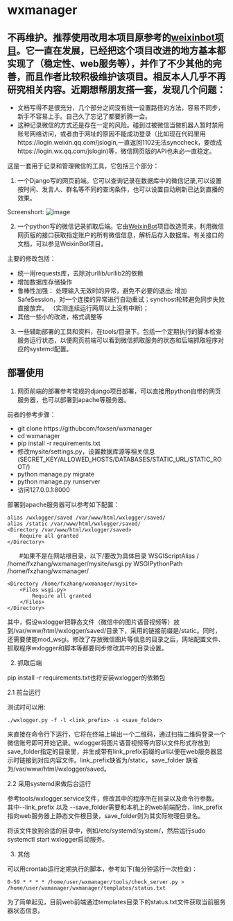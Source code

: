 # wxmanager

## 不再维护。推荐使用改用本项目原参考的[weixinbot项目](https://github.com/Urinxs/WeixinBot)。它一直在发展，已经把这个项目改进的地方基本都实现了（稳定性、web服务等），并作了不少其他的完善，而且作者比较积极维护该项目。相反本人几乎不再研究相关内容。近期想帮朋友搭一套，发现几个问题：

* 文档写得不是很充分，几个部分之间没有统一设置路径的方法，容易不同步，新手不容易上手。自己久了忘记了都要折腾一会。
* 这种记录微信的方式还是存在一定的风险。碰到过被微信当做机器人暂时禁用账号网络访问，或者由于网址的原因不能成功登录（比如现在代码里用https://login.weixin.qq.com/jslogin,一直返回1102无法synccheck，要改成https://login.wx.qq.com/jslogin)等，微信网页版的API也未必一直稳定。

这是一套用于记录和管理微信的工具，它包括三个部分：

1. 一个Django写的网页前端。它可以查询记录在数据库中的微信记录,可以设置按时间、发言人、群名等不同的查询条件，也可以设置自动刷新已达到直播的效果。

Screenshort:
    ![image](https://github.com/foxsen/wxmanager/blob/master/screenshots/page1.jpg)
	
2. 一个python写的微信记录抓取后端。它由[WeixinBot](https://github.com/Urinxs/WeixinBot)项目改造而来，利用微信网页版的接口获取指定账户的所有微信信息，解析后存入数据库。有关接口的文档，可以参见WeixinBot项目。

主要的修改包括：

* 统一用requests库，去除对urllib/urllib2的依赖
* 增加数据库存储操作
* 鲁棒性加强： 处理输入无效时的异常，避免不必要的退出; 增加SafeSession，对一个连接的异常进行自动重试；synchost轮转避免同步失败直接放弃。 （实测连续运行两周以上没有中断)；
* 其他一些小的改进，格式调整等

3. 一些辅助部署的工具和资料，在tools/目录下。包括一个定期执行的脚本检查服务运行状态，以便网页前端可以看到微信抓取服务的状态和后端抓取程序对应的systemd配置。

## 部署使用

1. 网页前端的部署参考常规的django项目部署，可以直接用python自带的网页服务器，也可以部署到apache等服务器。

前者的参考步骤：
* git clone https://githubcom/foxsen/wxmanager
* cd wxmanager
* pip install -r requirements.txt
* 修改mysite/settings.py，设置数据库源等相关信息(SECRET_KEY/ALLOWED_HOSTS/DATABASES/STATIC_URL/STATIC_ROOT/)
* python manage.py migrate
* python manage.py runserver
* 访问127.0.0.1:8000

部署到apache服务器可以参考如下配置：

	alias /wxlogger/saved /var/www/html/wxlogger/saved/
	alias /static /var/www/html/wxlogger/saved/
	<Directory /var/www/html/wxlogger/saved>
		Require all granted
	</Directory>
  
        #如果不是在网站根目录，以下/要改为具体目录
	WSGIScriptAlias / /home/fxzhang/wxmanager/mysite/wsgi.py
	WSGIPythonPath /home/fxzhang/wxmanager/

	<Directory /home/fxzhang/wxmanager/mysite>
		<Files wsgi.py>
			Require all granted
		</Files>
	</Directory>

其中，假设wxlogger把静态文件（微信中的图片语音视频等）放到/var/www/html/wxlogger/saved/目录下，采用的链接前缀是/static。同时，还需要使能mod_wsgi。修改了存放微信图片等信息的目录之后，网站配置文件、抓取程序wxlogger和脚本等都要同步修改其中的目录设置。

2. 抓取后端

pip install -r requirements.txt也将安装wxlogger的依赖包

2.1 前台运行

测试时可以用:

    ./wxlogger.py -f -l <link_prefix> -s <save_folder>

来直接在命令行下运行，它将在终端上输出一个二维码，通过扫描二维码登录一个微信账号即可开始记录。wxlogger将图片语音视频等内容以文件形式存放到save_folder指定的目录里，并生成带有link_prefix前缀的url以便在web服务器显示时链接到对应内容文件。link_prefix缺省为/static，save_folder 缺省为/var/www/html/wxlogger/saved。

2.2 采用systemd来做后台运行

参考tools/wxlogger.service文件，修改其中的程序所在目录以及命令行参数。 其中--link_prefix 以及 --save_folder需要和本机上的web前端配合，link_prefix指向web服务器上静态文件根目录，save_folder则为其实际物理目录名。

将该文件放到合适的目录中，例如/etc/systemd/system/，然后运行sudo systemctl start wxlogger启动服务。

3. 其他

可以用crontab运行定期执行的脚本，参考如下(每分钟运行一次检查)：

    0-59 * * * * /home/user/wxmanager/tools/check_server.py > /home/user/wxmanager/wxmanager/templates/status.txt

为了简单起见，目前web前端通过templates目录下的status.txt文件获取当前服务器状态信息。

